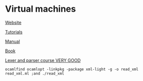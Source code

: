 # Virtual machines
[Website](https://web.archive.org/web/20160415171017/http://www.cs.ubbcluj.ro:80/~craciunf/MasiniVirtuale/)

[Tutorials](https://ocaml.org/learn/tutorials/)

[Manual](http://caml.inria.fr/pub/docs/manual-ocaml/index.html)

[Book](https://v1.realworldocaml.org/v1/en/html/index.html)

[Lexer and parser course VERY GOOD](https://courses.engr.illinois.edu/cs421/sp2012/lectures/)

```
ocamlfind ocamlopt -linkpkg -package xml-light -g -o read_xml read_xml.ml ;and ./read_xml
```
